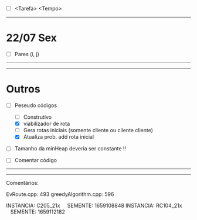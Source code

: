 - [ ] \<Tarefa\> \<Tempo\>



***

# 22/07 Sex

- [ ] Pares (i, j)




***

***

# Outros

- [ ] Peseudo códigos 
	- [ ] Construtívo
	- [x] viabilizador de rota
	- [ ] Gera rotas iniciais (somente cliente ou cliente cliente)
	- [x] Atualiza prob. add rota inicial

- [ ] Tamanho da minHeap deveria ser constante !!
- [ ] Comentar código 



***
***

Comentários:

EvRoute.cpp: 493
greedyAlgorithm.cpp: 596

INSTANCIA: C205_21x     SEMENTE: 1659108848
INSTANCIA: RC104_21x    SEMENTE: 1659112182
